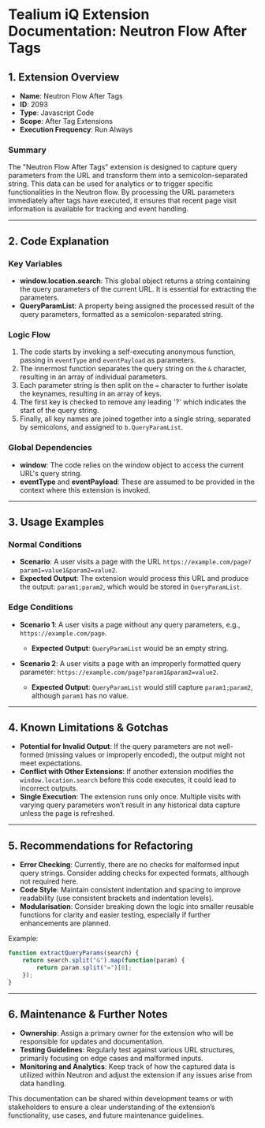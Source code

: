 # Tealium iQ Extension Documentation: Neutron Flow After Tags

## 1. Extension Overview
- **Name**: Neutron Flow After Tags
- **ID**: 2093
- **Type**: Javascript Code
- **Scope**: After Tag Extensions
- **Execution Frequency**: Run Always

### Summary
The "Neutron Flow After Tags" extension is designed to capture query parameters from the URL and transform them into a semicolon-separated string. This data can be used for analytics or to trigger specific functionalities in the Neutron flow. By processing the URL parameters immediately after tags have executed, it ensures that recent page visit information is available for tracking and event handling.

---

## 2. Code Explanation

### Key Variables
- **window.location.search**: This global object returns a string containing the query parameters of the current URL. It is essential for extracting the parameters.
- **QueryParamList**: A property being assigned the processed result of the query parameters, formatted as a semicolon-separated string.

### Logic Flow
1. The code starts by invoking a self-executing anonymous function, passing in `eventType` and `eventPayload` as parameters.
2. The innermost function separates the query string on the `&` character, resulting in an array of individual parameters.
3. Each parameter string is then split on the `=` character to further isolate the keynames, resulting in an array of keys.
4. The first key is checked to remove any leading '?' which indicates the start of the query string.
5. Finally, all key names are joined together into a single string, separated by semicolons, and assigned to `b.QueryParamList`.

### Global Dependencies
- **window**: The code relies on the window object to access the current URL's query string.
- **eventType** and **eventPayload**: These are assumed to be provided in the context where this extension is invoked.

---

## 3. Usage Examples

### Normal Conditions
- **Scenario**: A user visits a page with the URL `https://example.com/page?param1=value1&param2=value2`.
- **Expected Output**: The extension would process this URL and produce the output: `param1;param2`, which would be stored in `QueryParamList`.

### Edge Conditions
- **Scenario 1**: A user visits a page without any query parameters, e.g., `https://example.com/page`.
  - **Expected Output**: `QueryParamList` would be an empty string.
  
- **Scenario 2**: A user visits a page with an improperly formatted query parameter: `https://example.com/page?param1&param2=value2`.
  - **Expected Output**: `QueryParamList` would still capture `param1;param2`, although `param1` has no value.

---

## 4. Known Limitations & Gotchas
- **Potential for Invalid Output**: If the query parameters are not well-formed (missing values or improperly encoded), the output might not meet expectations.
- **Conflict with Other Extensions**: If another extension modifies the `window.location.search` before this code executes, it could lead to incorrect outputs.
- **Single Execution**: The extension runs only once. Multiple visits with varying query parameters won’t result in any historical data capture unless the page is refreshed.

---

## 5. Recommendations for Refactoring
- **Error Checking**: Currently, there are no checks for malformed input query strings. Consider adding checks for expected formats, although not required here.
- **Code Style**: Maintain consistent indentation and spacing to improve readability (use consistent brackets and indentation levels).
- **Modularisation**: Consider breaking down the logic into smaller reusable functions for clarity and easier testing, especially if further enhancements are planned.
  
Example:
```javascript
function extractQueryParams(search) {
    return search.split("&").map(function(param) {
        return param.split("=")[0];
    });
}
```

---

## 6. Maintenance & Further Notes
- **Ownership**: Assign a primary owner for the extension who will be responsible for updates and documentation.
- **Testing Guidelines**: Regularly test against various URL structures, primarily focusing on edge cases and malformed inputs.
- **Monitoring and Analytics**: Keep track of how the captured data is utilized within Neutron and adjust the extension if any issues arise from data handling.

This documentation can be shared within development teams or with stakeholders to ensure a clear understanding of the extension’s functionality, use cases, and future maintenance guidelines.